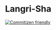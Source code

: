 # Langri-Sha

[![Commitizen friendly][commitizen_badge]][commitizen]

[commitizen]: http://commitizen.github.io/cz-cli/
[commitizen_badge]: https://img.shields.io/badge/commitizen-friendly-brightgreen.svg
